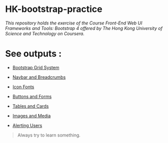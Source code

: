 # HK-bootstrap-practice
_This repository holds the exercise of the Course Front-End Web UI Frameworks and Tools: Bootstrap 4 offered by The Hong Kong University of Science and Technology on Coursera._

# See outputs :

* [Bootstrap Grid System](https://sania-akther.github.io/HK-bootstrap-practice/practice/bootstrap%20grid%20system/)

* [Navbar and Breadcrumbs](https://sania-akther.github.io/HK-bootstrap-practice/practice/navbar%20and%20breadcrumbs/)

* [Icon Fonts](https://sania-akther.github.io/HK-bootstrap-practice/practice/Icon%20Fonts/)

* [Buttons and Forms](https://sania-akther.github.io/HK-bootstrap-practice/practice/Buttons%20and%20Forms/)

* [Tables and Cards](https://sania-akther.github.io/HK-bootstrap-practice/practice/Tables%20and%20Cards/)

* [Images and Media](https://sania-akther.github.io/HK-bootstrap-practice/practice/Images%20and%20Media/)

* [Alerting Users](https://sania-akther.github.io/HK-bootstrap-practice/practice/Alerting%20and%20Users/)

>Always try to learn something.